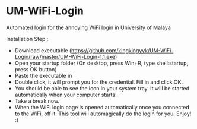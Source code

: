 # UM-WiFi-Login

Automated login for the annoying WiFi login in University of Malaya

Installation Step :
- Download executable (https://github.com/kingkingyyk/UM-WiFi-Login/raw/master/UM-WiFi-Login-1.1.exe)
- Open your startup folder (On desktop, press Win+R, type shell:startup, press OK button)
- Paste the executable in
- Double click, it will prompt you for the credential. Fill in and click OK.
- You should be able to see the icon in your system tray. It will be started automatically when your computer starts!
- Take a break now.
- When the WiFi login page is opened automatically once you connected to the WiFi, off it. This tool will automagically do the login for you. Enjoy! :)
